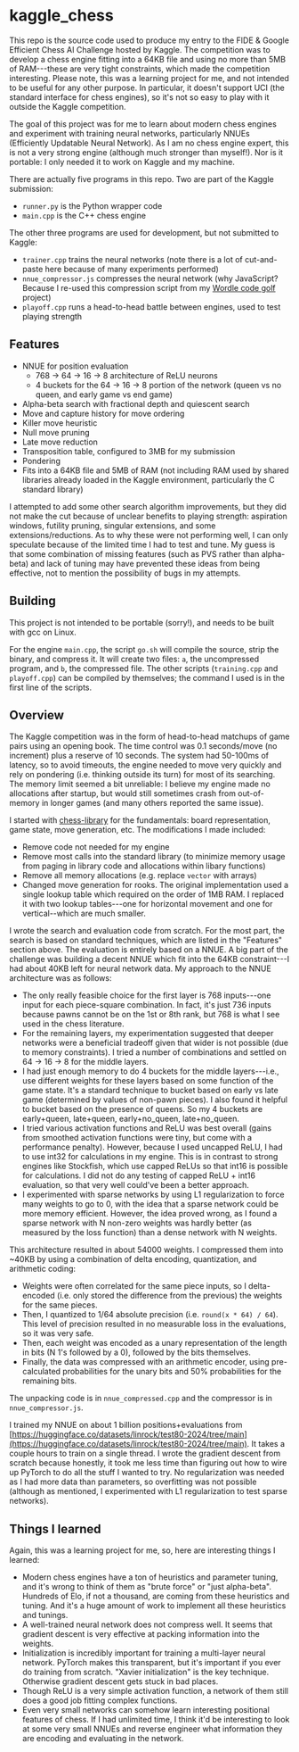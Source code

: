 # kaggle_chess
This repo is the source code used to produce my entry to the FIDE & Google Efficient Chess AI Challenge hosted by Kaggle. The competition was to develop a chess engine fitting into a 64KB file and using no more than 5MB of RAM---these are very tight constraints, which made the competition interesting. Please note, this was a learning project for me, and not intended to be useful for any other purpose. In particular, it doesn't support UCI (the standard interface for chess engines), so it's not so easy to play with it outside the Kaggle competition.

The goal of this project was for me to learn about modern chess engines and experiment with training neural networks, particularly NNUEs (Efficiently Updatable Neural Network). As I am no chess engine expert, this is not a very strong engine (although much stronger than myself!). Nor is it portable: I only needed it to work on Kaggle and my machine.

There are actually five programs in this repo. Two are part of the Kaggle submission:
* `runner.py` is the Python wrapper code
* `main.cpp` is the C++ chess engine

The other three programs are used for development, but not submitted to Kaggle:
* `trainer.cpp` trains the neural networks (note there is a lot of cut-and-paste here because of many experiments performed)
* `nnue_compressor.js` compresses the neural network (why JavaScript? Because I re-used this compression script from my [Wordle code golf](https://github.com/lukegustafson/golf-horse-zymic) project)
* `playoff.cpp` runs a head-to-head battle between engines, used to test playing strength

## Features

* NNUE for position evaluation
  * 768 -> 64 -> 16 -> 8 architecture of ReLU neurons
  * 4 buckets for the 64 -> 16 -> 8 portion of the network (queen vs no queen, and early game vs end game)
* Alpha-beta search with fractional depth and quiescent search
* Move and capture history for move ordering
* Killer move heuristic
* Null move pruning
* Late move reduction
* Transposition table, configured to 3MB for my submission
* Pondering
* Fits into a 64KB file and 5MB of RAM (not including RAM used by shared libraries already loaded in the Kaggle environment, particularly the C standard library)

I attempted to add some other search algorithm improvements, but they did not make the cut because of unclear benefits to playing strength: aspiration windows, futility pruning, singular extensions, and some extensions/reductions. As to why these were not performing well, I can only speculate because of the limited time I had to test and tune. My guess is that some combination of missing features (such as PVS rather than alpha-beta) and lack of tuning may have prevented these ideas from being effective, not to mention the possibility of bugs in my attempts.

## Building

This project is not intended to be portable (sorry!), and needs to be built with gcc on Linux. 

For the engine `main.cpp`, the script `go.sh` will compile the source, strip the binary, and compress it. It will create two files: `a`, the uncompressed program, and `b`, the compressed file. The other scripts (`training.cpp` and `playoff.cpp`) can be compiled by themselves; the command I used is in the first line of the scripts.

## Overview

The Kaggle competition was in the form of head-to-head matchups of game pairs using an opening book. The time control was 0.1 seconds/move (no increment) plus a reserve of 10 seconds. The system had 50-100ms of latency, so to avoid timeouts, the engine needed to move very quickly and rely on pondering (i.e. thinking outside its turn) for most of its searching. The memory limit seemed a bit unreliable: I believe my engine made no allocations after startup, but would still sometimes crash from out-of-memory in longer games (and many others reported the same issue). 

I started with [chess-library](https://github.com/Disservin/chess-library) for the fundamentals: board representation, game state, move generation, etc. The modifications I made included:
* Remove code not needed for my engine
* Remove most calls into the standard library (to minimize memory usage from paging in library code and allocations within libary functions)
* Remove all memory allocations (e.g. replace `vector` with arrays)
* Changed move generation for rooks. The original implementation used a single lookup table which required on the order of 1MB RAM. I replaced it with two lookup tables---one for horizontal movement and one for vertical--which are much smaller.

I wrote the search and evaluation code from scratch. For the most part, the search is based on standard techniques, which are listed in the "Features" section above. The evaluation is entirely based on a NNUE. A big part of the challenge was building a decent NNUE which fit into the 64KB constraint---I had about 40KB left for neural network data. My approach to the NNUE architecture was as follows:

* The only really feasible choice for the first layer is 768 inputs---one input for each piece-square combination. In fact, it's just 736 inputs because pawns cannot be on the 1st or 8th rank, but 768 is what I see used in the chess literature.
* For the remaining layers, my experimentation suggested that deeper networks were a beneficial tradeoff given that wider is not possible (due to memory constraints). I tried a number of combinations and settled on 64 -> 16 -> 8 for the middle layers.
* I had just enough memory to do 4 buckets for the middle layers---i.e., use different weights for these layers based on some function of the game state. It's a standard technique to bucket based on early vs late game (determined by values of non-pawn pieces). I also found it helpful to bucket based on the presence of queens. So my 4 buckets are early+queen, late+queen, early+no_queen, late+no_queen.
* I tried various activation functions and ReLU was best overall (gains from smoothed activation functions were tiny, but come with a performance penalty). However, because I used uncapped ReLU, I had to use int32 for calculations in my engine. This is in contrast to strong engines like Stockfish, which use capped ReLUs so that int16 is possible for calculations. I did not do any testing of capped ReLU + int16 evaluation, so that very well could've been a better approach.
* I experimented with sparse networks by using L1 regularization to force many weights to go to 0, with the idea that a sparse network could be more memory efficient. However, the idea proved wrong, as I found a sparse network with N non-zero weights was hardly better (as measured by the loss function) than a dense network with N weights.

This architecture resulted in about 54000 weights. I compressed them into ~40KB by using a combination of delta encoding, quantization, and arithmetic coding:

* Weights were often correlated for the same piece inputs, so I delta-encoded (i.e. only stored the difference from the previous) the weights for the same pieces.
* Then, I quantized to 1/64 absolute precision (i.e. `round(x * 64) / 64`). This level of precision resulted in no measurable loss in the evaluations, so it was very safe.
* Then, each weight was encoded as a unary representation of the length in bits (N 1's followed by a 0), followed by the bits themselves.
* Finally, the data was compressed with an arithmetic encoder, using pre-calculated probabilities for the unary bits and 50% probabilities for the remaining bits.

The unpacking code is in `nnue_compressed.cpp` and the compressor is in `nnue_compressor.js`.

I trained my NNUE on about 1 billion positions+evaluations from [https://huggingface.co/datasets/linrock/test80-2024/tree/main](https://huggingface.co/datasets/linrock/test80-2024/tree/main). It takes a couple hours to train on a single thread. I wrote the gradient descent from scratch because honestly, it took me less time than figuring out how to wire up PyTorch to do all the stuff I wanted to try. No regularization was needed as I had more data than parameters, so overfitting was not possible (although as mentioned, I experimented with L1 regularization to test sparse networks).

## Things I learned

Again, this was a learning project for me, so, here are interesting things I learned:

* Modern chess engines have a ton of heuristics and parameter tuning, and it's wrong to think of them as "brute force" or "just alpha-beta". Hundreds of Elo, if not a thousand, are coming from these heuristics and tuning. And it's a huge amount of work to implement all these heuristics and tunings.
* A well-trained neural network does not compress well. It seems that gradient descent is very effective at packing information into the weights.
* Initialization is incredibly important for training a multi-layer neural network. PyTorch makes this transparent, but it's important if you ever do training from scratch. "Xavier initialization" is the key technique. Otherwise gradient descent gets stuck in bad places.
* Though ReLU is a very simple activation function, a network of them still does a good job fitting complex functions.
* Even very small networks can somehow learn interesting positional features of chess. If I had unlimited time, I think it'd be interesting to look at some very small NNUEs and reverse engineer what information they are encoding and evaluating in the network.
